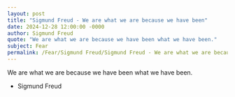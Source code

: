 ```yaml
---
layout: post
title: "Sigmund Freud - We are what we are because we have been"
date: 2024-12-28 12:00:00 -0000
author: Sigmund Freud
quote: "We are what we are because we have been what we have been."
subject: Fear
permalink: /Fear/Sigmund Freud/Sigmund Freud - We are what we are because we have been
---
```


We are what we are because we have been what we have been.

- Sigmund Freud

